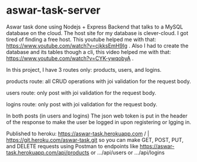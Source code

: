 # aswar-task-server
Aswar task done using Nodejs + Express Backend that talks to a MySQL database on the cloud.
The host site for my database is clever-cloud. I got tired of finding a free host. This youtube helped me with that: https://www.youtube.com/watch?v=cjkksEmH9Ig .
Also I had to create the database and its tables though a cli, this video helped me with that: https://www.youtube.com/watch?v=CYK-ywqobyA .

In this project, I have 3 routes only: products, users, and logins.

products route: all CRUD operations with joi validation for the request body.

users route: only post with joi validation for the request body.

logins route: only post with joi validation for the request body.

In both posts (in users and logins) The json web token is put in the header of the response 
to make the user be logged in upon registering or lgging in.

Published to heroku: https://aswar-task.herokuapp.com / | https://git.heroku.com/aswar-task.git
so you can make GET, POST, PUT, and DELETE requests using Postman to endpoints like https://aswar-task.herokuapp.com/api/products or .../api/users or .../api/logins

